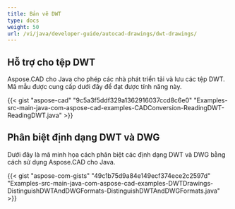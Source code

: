 ```yaml
---
title: Bản vẽ DWT
type: docs
weight: 50
url: /vi/java/developer-guide/autocad-drawings/dwt-drawings/
---
```


## **Hỗ trợ cho tệp DWT**
Aspose.CAD cho Java cho phép các nhà phát triển tải và lưu các tệp DWT. Mã mẫu được cung cấp dưới đây để đạt được tính năng này.

{{< gist "aspose-cad" "9c5a3f5ddf329a1362916037ccd8c6e0" "Examples-src-main-java-com-aspose-cad-examples-CADConversion-ReadingDWT-ReadingDWT.java" >}}
## **Phân biệt định dạng DWT và DWG**
Dưới đây là mã minh họa cách phân biệt các định dạng DWT và DWG bằng cách sử dụng Aspose.CAD cho Java.



{{< gist "aspose-com-gists" "49c1b75d9a84e149ecf374ece2c2597d" "Examples-src-main-java-com-aspose-cad-examples-DWTDrawings-DistinguishDWTAndDWGFormats-DistinguishDWTAndDWGFormats.java" >}}
